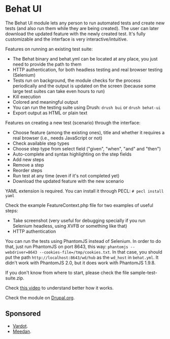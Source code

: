 # Behat UI

The Behat UI module lets any person to run automated tests and create new tests
(and also run them while they are being created).
The user can later download the updated feature with the newly created test.
It's fully customizable and the interface is very interactive/intuitive.

Features on running an existing test suite:

* The Behat binary and behat.yml can be located at any place, you just need to
  provide the path to them
* HTTP authentication, for both headless testing and real browser testing
  (Selenium)
* Tests run on background, the module checks for the process periodically and
  the output is updated on the screen (because some large test suites can take
  even hours to run)
* Kill execution
* Colored and meaningful output
* You can run the testing suite using Drush: `drush bui` or `drush behat-ui`
* Export output as HTML or plain text

Features on creating a new test (scenario) through the interface:

* Choose feature (among the existing ones), title and whether it requires a
  real browser (i.e., needs JavaScript or not)
* Check available step types
* Choose step type from select field ("given", "when", "and" and "then")
* Auto-complete and syntax highlighting on the step fields
* Add new steps
* Remove a step
* Reorder steps
* Run test at any time (even if it's not completed yet)
* Download the updated feature with the new scenario

YAML extension is required. You can install it through
   PECL: `# pecl install yaml`

Check the example FeatureContext.php file for two examples of useful steps:

* Take screenshot (very useful for debugging specially if you run Selenium
  headless, using XVFB or something like that)
* HTTP authentication

You can run the tests using PhantomJS instead of Selenium. In order to do that,
just run PhantomJS on port 8643,
this way: `phantomjs --webdriver=8643 --cookies-file=/tmp/cookies.txt`.
In that case, you should put
the path `http://localhost:8643/wd/hub` as the `wd_host` in `behat.yml`. It
didn't work with PhantomJS 2.0, but it does work with PhantomJS 1.9.8.

If you don't know from where to start, please check the file
   sample-test-suite.zip.

Check [this video](http://ca.ios.ba/files/drupal/behatui.ogv) to understand
 better how it works.

Check the module on [Drupal.org](https://www.drupal.org/project/behat_ui).

## Sponsored
* [Vardot](http://www.vardot.com).
* [Meedan](http://meedan.org).
